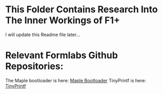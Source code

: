 # This Folder Contains Research Into The Inner Workings of F1+

I will update this Readme file later...

# Relevant Formlabs Github Repositories:
The Maple bootloader is here: [Maple Bootloader](https://github.com/Formlabs/maple-bootloader)
TinyPrintf is here: [TinyPrintf](https://github.com/Formlabs/tinyprintf)

